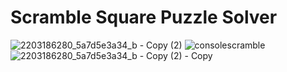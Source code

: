 # Scramble Square Puzzle Solver
![2203186280_5a7d5e3a34_b - Copy (2)](https://user-images.githubusercontent.com/120148700/217293575-eaaf614d-5bb7-491c-9df8-d457c7ebd4e5.jpg)
![consolescramble](https://user-images.githubusercontent.com/120148700/217294220-19e96727-8302-4629-9673-79cdf4608e11.PNG)
![2203186280_5a7d5e3a34_b - Copy (2) - Copy](https://user-images.githubusercontent.com/120148700/217293574-eee7bb5b-75c8-42db-8ed0-1c8afbc98513.png)

